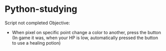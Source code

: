 # Python-studying

Script not completed
Objective:
  - When pixel on specific point change a color to another, press the button
(In game it was, when your HP is low, automatically pressed the button to use a healing potion)
